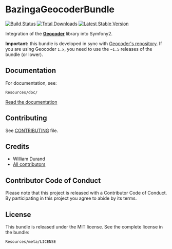 BazingaGeocoderBundle
=====================

[![Build
Status](https://secure.travis-ci.org/geocoder-php/BazingaGeocoderBundle.png)](http://travis-ci.org/geocoder-php/BazingaGeocoderBundle)
[![Total
Downloads](https://poser.pugx.org/willdurand/geocoder-bundle/downloads.png)](https://packagist.org/packages/willdurand/geocoder-bundle)
[![Latest Stable
Version](https://poser.pugx.org/willdurand/geocoder-bundle/v/stable.png)](https://packagist.org/packages/willdurand/geocoder-bundle)

Integration of the [**Geocoder**](http://github.com/geocoder-php/Geocoder) library
into Symfony2.

**Important:** this bundle is developed in sync with [Geocoder's
repository](http://github.com/geocoder-php/Geocoder). If you are using Geocoder
`1.x`, you need to use the `~1.5` releases of the bundle (or lower).


Documentation
-------------

For documentation, see:

    Resources/doc/

[Read the
documentation](https://github.com/geocoder-php/BazingaGeocoderBundle/blob/master/Resources/doc/index.md)


Contributing
------------

See
[CONTRIBUTING](https://github.com/geocoder-php/BazingaGeocoderBundle/blob/master/CONTRIBUTING.md)
file.


Credits
-------

* William Durand
* [All contributors](https://github.com/geocoder-php/BazingaGeocoderBundle/contributors)


Contributor Code of Conduct
---------------------------

Please note that this project is released with a Contributor Code of Conduct.
By participating in this project you agree to abide by its terms.


License
-------

This bundle is released under the MIT license. See the complete license in the
bundle:

    Resources/meta/LICENSE
